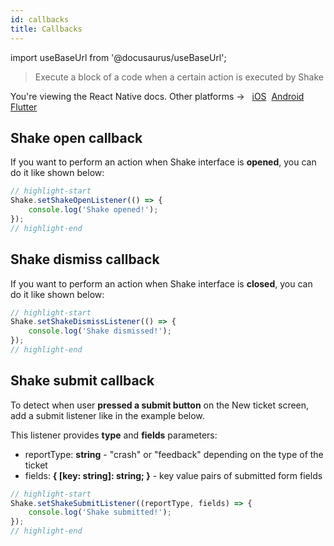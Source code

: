 ```yaml
---
id: callbacks
title: Callbacks
---
```

import useBaseUrl from '@docusaurus/useBaseUrl';

> Execute a block of a code when a certain action is executed by Shake

<p class="p2 mt-40">You're viewing the React Native docs. Other platforms → &nbsp;
<a href="/docs/ios/configuration-and-data/callbacks/">iOS</a>&nbsp; 
<a href="/docs/android/configuration-and-data/callbacks/">Android</a>&nbsp;
<a href="/docs/flutter/configuration-and-data/callbacks/">Flutter</a>&nbsp;  
</p>


## Shake open callback

If you want to perform an action when Shake interface is **opened**, you can do it like shown below:

```javascript title="index.js"
// highlight-start
Shake.setShakeOpenListener(() => {
    console.log('Shake opened!');
});
// highlight-end
```

## Shake dismiss callback

If you want to perform an action when Shake interface is **closed**, you can do it like shown below:

```javascript title="index.js"
// highlight-start
Shake.setShakeDismissListener(() => {
    console.log('Shake dismissed!');
});
// highlight-end
```

## Shake submit callback

To detect when user **pressed a submit button** on the New ticket screen, add a submit listener like in the example below.

This listener provides **type** and **fields** parameters:
- reportType: **string** - "crash" or "feedback" depending on the type of the ticket
- fields: **{ [key: string]: string; }** - key value pairs of submitted form fields

```javascript title="index.js"
// highlight-start
Shake.setShakeSubmitListener((reportType, fields) => {
    console.log('Shake submitted!');
});
// highlight-end
```
